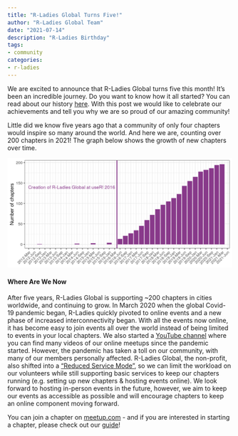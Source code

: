 ```yaml
---
title: "R-Ladies Global Turns Five!"
author: "R-Ladies Global Team"
date: "2021-07-14"
description: "R-Ladies Birthday"
tags: 
- community
categories:
- r-ladies
---
```


We are excited to announce that R-Ladies Global turns five this month! It’s been an incredible journey. 
Do you want to know how it all started? You can read about our history [here](https://rladies.org/about-us/history/). 
With this post we would like to celebrate our achievements and tell you why we are so proud of our amazing community!  

Little did we know five years ago that a community of only four chapters would inspire so many around the world. 
And here we are, counting over 200 chapters in 2021! 
The graph below shows the growth of new chapters over time.

![A bar chart showing the steady increase in R-Ladies chapters since the creating of the global organisation to around 200 chapters in 2021.](bday-2021-en.png)

#### Where Are We Now

After five years, R-Ladies Global is supporting ~200 chapters in cities worldwide, and continuing to grow. 
In March 2020 when the global Covid-19 pandemic began, R-Ladies quickly pivoted to online events and a new phase of increased interconnectivity began. 
With all the events now online, it has become easy to join events all over the world instead of being limited to events in your local chapters. 
We also started a [YouTube channel](https://www.youtube.com/channel/UCDgj5-mFohWZ5irWSFMFcng) where you can find many videos of our online meetups since the pandemic started.
However, the pandemic has taken a toll on our community, with many of our members personally affected. 
R-Ladies Global, the non-profit, also shifted into a [“Reduced Service Mode”](https://blog.rladies.org/post/2020-11-23-reduced-service-note/), so we can limit the workload on our volunteers while still supporting basic services to keep our chapters running (e.g. setting up new chapters & hosting events online).
We look forward to hosting in-person events in the future, however, we aim to keep our events as accessible as possible and will encourage chapters to keep an online component moving forward. 

You can join a chapter on [meetup.com](https://www.meetup.com/pro/rladies/) - and if you are interested in starting a chapter, please check out our [guide](https://guide.rladies.org/)!



